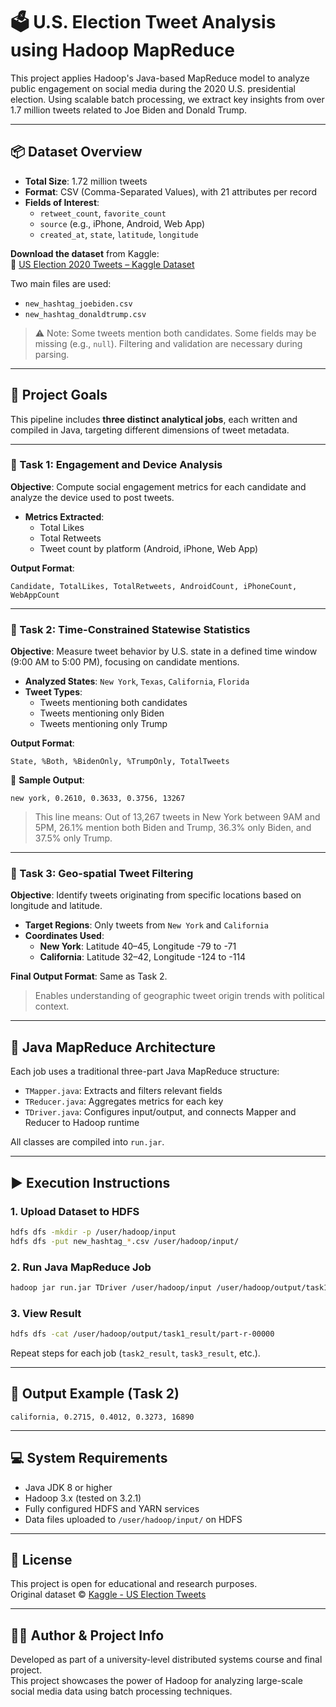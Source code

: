 
# 🗳️ U.S. Election Tweet Analysis using Hadoop MapReduce

This project applies Hadoop's Java-based MapReduce model to analyze public engagement on social media during the 2020 U.S. presidential election. Using scalable batch processing, we extract key insights from over 1.7 million tweets related to Joe Biden and Donald Trump.

---

## 📦 Dataset Overview

- **Total Size**: 1.72 million tweets
- **Format**: CSV (Comma-Separated Values), with 21 attributes per record
- **Fields of Interest**:
  - `retweet_count`, `favorite_count`
  - `source` (e.g., iPhone, Android, Web App)
  - `created_at`, `state`, `latitude`, `longitude`

**Download the dataset** from Kaggle:  
🔗 [US Election 2020 Tweets – Kaggle Dataset](https://www.kaggle.com/manchunhui/us-election-2020-tweets)

Two main files are used:
- `new_hashtag_joebiden.csv`
- `new_hashtag_donaldtrump.csv`

> ⚠️ Note: Some tweets mention both candidates. Some fields may be missing (e.g., `null`). Filtering and validation are necessary during parsing.

---

## 🎯 Project Goals

This pipeline includes **three distinct analytical jobs**, each written and compiled in Java, targeting different dimensions of tweet metadata.

---

### 🔹 Task 1: Engagement and Device Analysis

**Objective**: Compute social engagement metrics for each candidate and analyze the device used to post tweets.

- **Metrics Extracted**:
  - Total Likes
  - Total Retweets
  - Tweet count by platform (Android, iPhone, Web App)

**Output Format**:
```
Candidate, TotalLikes, TotalRetweets, AndroidCount, iPhoneCount, WebAppCount
```

---

### 🔹 Task 2: Time-Constrained Statewise Statistics

**Objective**: Measure tweet behavior by U.S. state in a defined time window (9:00 AM to 5:00 PM), focusing on candidate mentions.

- **Analyzed States**: `New York`, `Texas`, `California`, `Florida`
- **Tweet Types**:
  - Tweets mentioning both candidates
  - Tweets mentioning only Biden
  - Tweets mentioning only Trump

**Output Format**:
```
State, %Both, %BidenOnly, %TrumpOnly, TotalTweets
```

📌 **Sample Output**:
```
new york, 0.2610, 0.3633, 0.3756, 13267
```

> This line means: Out of 13,267 tweets in New York between 9AM and 5PM, 26.1% mention both Biden and Trump, 36.3% only Biden, and 37.5% only Trump.

---

### 🔹 Task 3: Geo-spatial Tweet Filtering

**Objective**: Identify tweets originating from specific locations based on longitude and latitude.

- **Target Regions**: Only tweets from `New York` and `California`
- **Coordinates Used**:
  - **New York**: Latitude 40–45, Longitude -79 to -71
  - **California**: Latitude 32–42, Longitude -124 to -114

**Final Output Format**: Same as Task 2.

> Enables understanding of geographic tweet origin trends with political context.

---

## 🧱 Java MapReduce Architecture

Each job uses a traditional three-part Java MapReduce structure:

- `TMapper.java`: Extracts and filters relevant fields
- `TReducer.java`: Aggregates metrics for each key
- `TDriver.java`: Configures input/output, and connects Mapper and Reducer to Hadoop runtime

All classes are compiled into `run.jar`.

---

## ▶️ Execution Instructions

### 1. Upload Dataset to HDFS

```bash
hdfs dfs -mkdir -p /user/hadoop/input
hdfs dfs -put new_hashtag_*.csv /user/hadoop/input/
```

### 2. Run Java MapReduce Job

```bash
hadoop jar run.jar TDriver /user/hadoop/input /user/hadoop/output/task1_result
```

### 3. View Result

```bash
hdfs dfs -cat /user/hadoop/output/task1_result/part-r-00000
```

Repeat steps for each job (`task2_result`, `task3_result`, etc.).

---

## 🧪 Output Example (Task 2)

```
california, 0.2715, 0.4012, 0.3273, 16890
```

---

## 💻 System Requirements

- Java JDK 8 or higher
- Hadoop 3.x (tested on 3.2.1)
- Fully configured HDFS and YARN services
- Data files uploaded to `/user/hadoop/input/` on HDFS

---

## 🧾 License

This project is open for educational and research purposes.  
Original dataset © [Kaggle - US Election Tweets](https://www.kaggle.com/manchunhui/us-election-2020-tweets)

---

## 👨‍💻 Author & Project Info

Developed as part of a university-level distributed systems course and final project.  
This project showcases the power of Hadoop for analyzing large-scale social media data using batch processing techniques.
